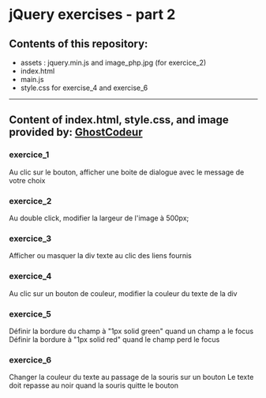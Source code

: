 # jQuery exercises - part 2
## Contents of this repository:
* assets : jquery.min.js and image_php.jpg (for exercice_2)
* index.html
* main.js
* style.css for exercise_4 and exercise_6
---
Content of index.html, style.css, and image provided by:
[GhostCodeur](https://github.com/HedyKatherine/JQuery-Partie-2)
---
### exercice_1
Au clic sur le bouton, afficher une boite de dialogue avec le message de votre choix
### exercice_2
Au double click, modifier la largeur de l'image à 500px;
### exercice_3
Afficher ou masquer la div texte au clic des liens fournis
### exercice_4
Au clic sur un bouton de couleur, modifier la couleur du texte de la div
### exercice_5
Définir la bordure du champ à "1px solid green" quand un champ a le focus
Définir la bordure à "1px solid red" quand le champ perd le focus
### exercice_6
Changer la couleur du texte au passage de la souris sur un bouton
Le texte doit repasse au noir quand la souris quitte le bouton
